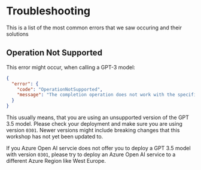 # Troubleshooting

This is a list of the most common errors that we saw occuring and their solutions

## Operation Not Supported

This error might occur, when calling a GPT-3 model:

```json
{
  "error": {
    "code": "OperationNotSupported",
    "message": "The completion operation does not work with the specified model, gpt-35-turbo. Please choose different model and try again. You can learn more about which models can be used with each operation here: https://go.microsoft.com/fwlink/?linkid=2197993."
  }
}
```

This usually means, that you are using an unsupported version of the GPT 3.5 model. Please check your deployment and make sure you are using version `0301`. Newer versions might include breaking changes that this workshop has not yet been updated to.

If you Azure Open AI servcie does not offer you to deploy a GPT 3.5 model with version `0301`, please try to deploy an Azure Open AI service to a different Azure Region like West Europe.
